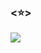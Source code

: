 ### <⭐>

<div>
  <img height 100em src="https://i.pinimg.com/originals/6f/04/0b/6f040b4a4db555dd98a603a81872ecdf.gif">
</div>
